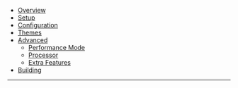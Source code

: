 <!-- docs/_sidebar.md -->

* [Overview](README.md "eyy-indexer (Documentation)")
* [Setup](setup.md "eyy-indexer (Setup)")
* [Configuration](config.md "eyy-indexer (Configuration)")
* [Themes](themes.md "eyy-indexer (Themes)")
* [Advanced](advanced.md "eyy-indexer (Advanced)")
    * [Performance Mode](performance.md "eyy-indexer (Performance Mode)")
    * [Processor](processor.md "eyy-indexer (Processor)")
    * [Extra Features](extras.md "eyy-indexer (Extras)")
* [Building](building.md "eyy-indexer (Building)")

---
